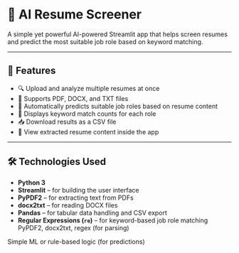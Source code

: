 # 🧠 AI Resume Screener

A simple yet powerful AI-powered Streamlit app that helps screen resumes and predict the most suitable job role based on keyword matching.

---

## 🚀 Features

- 🔍 Upload and analyze multiple resumes at once
- 📄 Supports PDF, DOCX, and TXT files
- 🧠 Automatically predicts suitable job roles based on resume content
- 📌 Displays keyword match counts for each role
- 📥 Download results as a CSV file
- 📃 View extracted resume content inside the app

---

## 🛠️ Technologies Used

- **Python 3**
- **Streamlit** – for building the user interface
- **PyPDF2** – for extracting text from PDFs
- **docx2txt** – for reading DOCX files
- **Pandas** – for tabular data handling and CSV export
- **Regular Expressions (`re`)** – for keyword-based job role matching
PyPDF2, docx2txt, regex (for parsing)

Simple ML or rule-based logic (for predictions)





